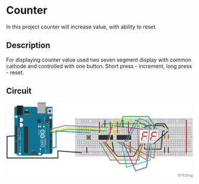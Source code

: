 # Counter
In this project counter will increase value, with ability to reset.

## Description
For displaying counter value used two seven segment display with common cathode and controlled with one button. Short press - increment, long press - reset.

## Circuit
![circuit](./circuit.svg)
